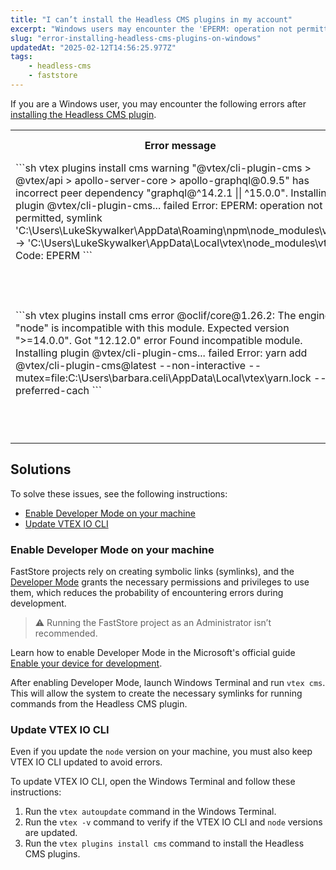```yaml
---
title: "I can’t install the Headless CMS plugins in my account"
excerpt: "Windows users may encounter the 'EPERM: operation not permitted' error during the installation of the Headless CMS plugin."
slug: "error-installing-headless-cms-plugins-on-windows"
updatedAt: "2025-02-12T14:56:25.977Z"
tags:
    - headless-cms
    - faststore
---
```


If you are a Windows user, you may encounter the following errors after [installing the Headless CMS plugin](https://developers.vtex.com/docs/guides/faststore/headless-cms-1-configuring-the-vtex-account#step-1-setting-up-the-command-line-environment).

<table>
<tr>
<th>Error message</th>
<th>Possible cause</th>
<th>Solution</th>
</tr>
<tr>
<td>
```sh
vtex plugins install cms
warning "@vtex/cli-plugin-cms > @vtex/api > apollo-server-core > apollo-graphql@0.9.5" has incorrect peer dependency "graphql@^14.2.1 || ^15.0.0".
Installing plugin @vtex/cli-plugin-cms... failed
    Error: EPERM: operation not permitted, symlink
    'C:\Users\LukeSkywalker\AppData\Roaming\npm\node_modules\vtex' ->
    'C:\Users\LukeSkywalker\AppData\Local\vtex\node_modules\vtex'
    Code: EPERM
```
</td>
<td>
Your device isn’t enabled for development.
</td>
<td>
<a href="https://developers.vtex.com/docs/troubleshooting/error-installing-headless-cms-plugins-on-windows#enable-developer-mode-in-your-machine">Enable Developer Mode in your machine</a>
</td>
</tr>
<tr>
<td>
```sh
vtex plugins install cms
error @oclif/core@1.26.2: The engine "node" is incompatible with this module. Expected version ">=14.0.0". Got "12.12.0"
error Found incompatible module.
Installing plugin @vtex/cli-plugin-cms... failed
    Error: yarn add @vtex/cli-plugin-cms@latest --non-interactive --mutex=file:C:\Users\barbara.celi\AppData\Local\vtex\yarn.lock --preferred-cach
```
</td>
<td>
The VTEX IO CLI’s node version isn’t updated. See that the expected version was `>=14.0.0`, but, in this case, the node version in the VTEX IO CLI was `12.12.0`.
</td>
<td>
<a href="https://developers.vtex.com/docs/troubleshooting/error-installing-headless-cms-plugins-on-windows#update-vtex-io-cli">Update VTEX IO CLI</a>
</td>
</tr>
</table>

## Solutions

To solve these issues, see the following instructions:

- [Enable Developer Mode on your machine](#enable-developer-mode-on-your-machine)
- [Update VTEX IO CLI](#update-vtex-io-cli)

### Enable Developer Mode on your machine

FastStore projects rely on creating symbolic links (symlinks), and the [Developer Mode](https://learn.microsoft.com/en-us/windows/apps/get-started/enable-your-device-for-development#accessing-settings-for-developers) grants the necessary permissions and privileges to use them, which reduces the probability of encountering errors during development.

> ⚠️ Running the FastStore project as an Administrator isn’t recommended.

Learn how to enable Developer Mode in the Microsoft's official guide [Enable your device for development](https://learn.microsoft.com/en-us/windows/apps/get-started/enable-your-device-for-development#accessing-settings-for-developers).

After enabling Developer Mode, launch Windows Terminal and run `vtex cms`. This will allow the system to create the necessary symlinks for running commands from the Headless CMS plugin.

### Update VTEX IO CLI

Even if you update the `node` version on your machine, you must also keep VTEX IO CLI updated to avoid errors.

To update VTEX IO CLI, open the Windows Terminal and follow these instructions:

1. Run the `vtex autoupdate` command in the Windows Terminal. 
2. Run the `vtex -v` command to verify if the VTEX IO CLI and `node` versions are updated.
3. Run the `vtex plugins install cms` command to install the Headless CMS plugins.
